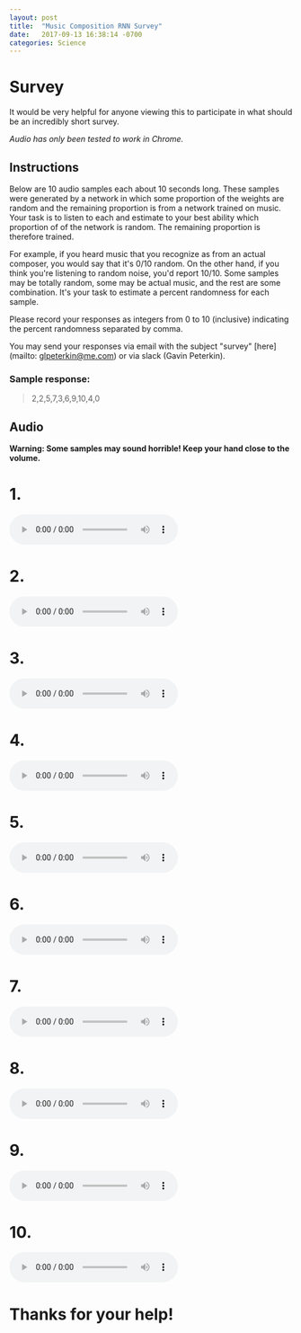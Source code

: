 ```yaml
---
layout: post
title:  "Music Composition RNN Survey"
date:   2017-09-13 16:38:14 -0700
categories: Science
---
```


# Survey

It would be very helpful for anyone viewing this to participate in
what should be an incredibly short survey.

_Audio has only been tested to work in Chrome._

## Instructions

Below are 10 audio samples each about 10 seconds long.
These samples were generated by a network in which some proportion
of the weights are random and the remaining proportion is from a network trained on
music. Your task is to listen to each and estimate to your best ability which proportion
of of the network is random. The remaining proportion is therefore trained.

For example, if you heard music that you recognize as from an actual composer,
you would say that it's 0/10 random. On the other hand, if you think you're listening to
random noise, you'd report 10/10. Some samples may be totally random, some may be
actual music, and the rest are some combination. It's your task to estimate a
percent randomness for each sample.

Please record your responses as integers from 0 to 10 (inclusive) indicating the
percent randomness separated by comma.

You may send your responses via email
with the subject "survey" [here](mailto: glpeterkin@me.com) or via slack (Gavin Peterkin).

### Sample response:
> 2,2,5,7,3,6,9,10,4,0

## Audio

**Warning: Some samples may sound horrible! Keep your hand close to the volume.**

# 1.

<audio controls preload>
  <source type="audio/ogg" src="/audio/sample_1.ogg"/>
  <p>Your browser does not support the audio element.</p>
</audio>

# 2.

<audio controls preload>
  <source type="audio/ogg" src="/audio/sample_2.ogg"/>
  <p>Your browser does not support the audio element.</p>
</audio>

# 3.

<audio controls preload>
  <source type="audio/ogg" src="/audio/sample_3.ogg"/>
  <p>Your browser does not support the audio element.</p>
</audio>

# 4.

<audio controls preload>
  <source type="audio/ogg" src="/audio/sample_4.ogg"/>
  <p>Your browser does not support the audio element.</p>
</audio>

# 5.

<audio controls preload>
  <source type="audio/ogg" src="/audio/sample_5.ogg"/>
  <p>Your browser does not support the audio element.</p>
</audio>

# 6.

<audio controls preload>
  <source type="audio/ogg" src="/audio/sample_6.ogg"/>
  <p>Your browser does not support the audio element.</p>
</audio>

# 7.

<audio controls preload>
  <source type="audio/ogg" src="/audio/sample_7.ogg"/>
  <p>Your browser does not support the audio element.</p>
</audio>

# 8.

<audio controls preload>
  <source type="audio/ogg" src="/audio/sample_8.ogg"/>
  <p>Your browser does not support the audio element.</p>
</audio>

# 9.

<audio controls preload>
  <source type="audio/ogg" src="/audio/sample_9.ogg"/>
  <p>Your browser does not support the audio element.</p>
</audio>

# 10.

<audio controls preload>
  <source type="audio/ogg" src="/audio/sample_10.ogg"/>
  <p>Your browser does not support the audio element.</p>
</audio>

# Thanks for your help!
